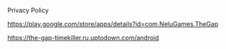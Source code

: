 Privacy Policy

https://play.google.com/store/apps/details?id=com.NeluGames.TheGap

https://the-gap-timekiller.ru.uptodown.com/android
